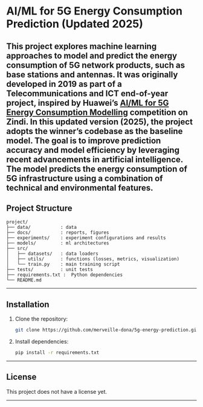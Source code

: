 # AI/ML for 5G Energy Consumption Prediction (Updated 2025)

This project explores machine learning approaches to model and predict the energy consumption of 5G network products, such as base stations and antennas. It was originally developed in 2019 as part of a Telecommunications and ICT end-of-year project, inspired by Huawei’s [AI/ML for 5G Energy Consumption Modelling](https://zindi.africa/competitions/aiml-for-5g-energy-consumption-modelling) competition on Zindi.
In this updated version (2025), the project adopts the winner’s codebase as the baseline model. The goal is to improve prediction accuracy and model efficiency by leveraging recent advancements in artificial intelligence. The model predicts the energy consumption of 5G infrastructure using a combination of technical and environmental features.
---
## Project Structure


```plaintext
project/
├── data/           : data
├── docs/           : reports, figures
├── experiments/    : experiment configurations and results
├── models/         : ml architectures
├── src/            
│   ├── datasets/   : data loaders
│   ├── utils/      : functions (losses, metrics, visualization)
│   └── train.py    : main training script
├── tests/          : unit tests
├── requirements.txt :  Python dependencies
└── README.md
```
---


## Installation

1. Clone the repository:

   ```bash
   git clone https://github.com/merveille-dona/5g-energy-prediction.git
   ```

2. Install dependencies:

   ```bash
   pip install -r requirements.txt
   ```

---

## License

This project does not have a license yet.

---


